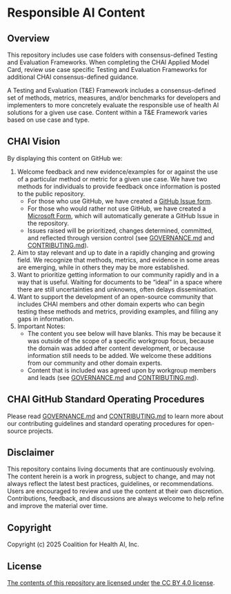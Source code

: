 # Responsible AI Content

## Overview

This repository includes use case folders with consensus-defined Testing and Evaluation Frameworks. When completing the CHAI Applied Model Card, review use case specific Testing and Evaluation Frameworks for additional CHAI consensus-defined guidance.

A Testing and Evaluation (T&E) Framework includes a consensus-defined set of methods, metrics, measures, and/or benchmarks for developers and implementers to more concretely evaluate the responsible use of health AI solutions for a given use case. Content within a T&E Framework varies based on use case and type.

## CHAI Vision

By displaying this content on GitHub we: 
1.	Welcome feedback and new evidence/examples for or against the use of a particular method or metric for a given use case. We have two methods for individuals to provide feedback once information is posted to the public repository. 
    - For those who use GitHub, we have created a [GitHub Issue form](https://github.com/coalition-for-health-ai/responsible-ai-content/issues/new?template=FeedbackForm.yml).
    - For those who would rather not use GitHub, we have created a [Microsoft Form](https://forms.office.com/r/6LDSZcv9cu), which will automatically generate a GitHub Issue in the repository. 
    - Issues raised will be prioritized, changes determined, committed, and reflected through version control (see [GOVERNANCE.md](./GOVERNANCE.md) and [CONTRIBUTING.md](./CONTRIBUTING.md)).
2.	Aim to stay relevant and up to date in a rapidly changing and growing field. We recognize that methods, metrics, and evidence in some areas are emerging, while in others they may be more established. 
3.	Want to prioritize getting information to our community rapidly and in a way that is useful. Waiting for documents to be “ideal” in a space where there are still uncertainties and unknowns, often delays dissemination. 
4.	Want to support the development of an open-source community that includes CHAI members and other domain experts who can begin testing these methods and metrics, providing examples, and filling any gaps in information.
5.	Important Notes:
    - The content you see below will have blanks. This may be because it was outside of the scope of a specific workgroup focus, because the domain was added after content development, or because information still needs to be added. We welcome these additions from our community and other domain experts.
    - Content that is included was agreed upon by workgroup members and leads (see [GOVERNANCE.md](./GOVERNANCE.md) and [CONTRIBUTING.md](./CONTRIBUTING.md)).

## CHAI GitHub Standard Operating Procedures

Please read [GOVERNANCE.md](./GOVERNANCE.md) and [CONTRIBUTING.md](./CONTRIBUTING.md) to learn more about our contributing guidelines and standard operating procedures for open-source projects. 

## Disclaimer

This repository contains living documents that are continuously evolving. The content herein is a work in progress, subject to change, and may not always reflect the latest best practices, guidelines, or recommendations. Users are encouraged to review and use the content at their own discretion. Contributions, feedback, and discussions are always welcome to help refine and improve the material over time.

## Copyright
Copyright (c) 2025 Coalition for Health AI, Inc.

## License
[The contents of this repository are licensed under](https://github.com/coalition-for-health-ai/responsible-ai-content/blob/main/LICENSE) [the CC BY 4.0 license](https://creativecommons.org/licenses/by/4.0/).
